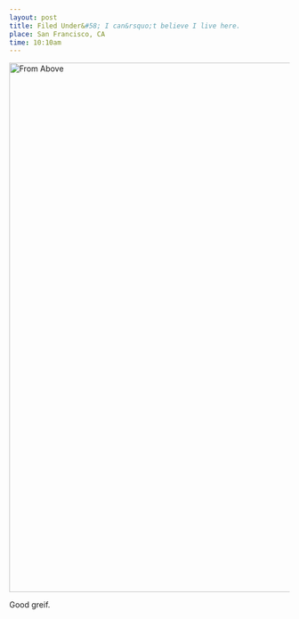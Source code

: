 ```yaml
---
layout: post
title: Filed Under&#58; I can&rsquo;t believe I live here.
place: San Francisco, CA
time: 10:10am
---
```


<a data-flickr-embed="true" data-header="true" data-footer="true"  href="https://www.flickr.com/photos/kitkit201/16739293747" title="From Above"><img src="https://farm8.staticflickr.com/7655/16739293747_d02208a1fa_h.jpg" width="1600" height="951" alt="From Above"></a><script async src="//embedr.flickr.com/assets/client-code.js" charset="utf-8"></script>

Good greif.
